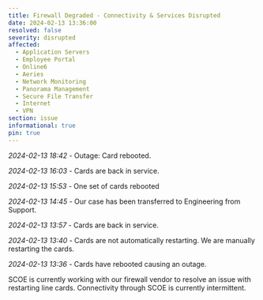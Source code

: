 ```yaml
---
title: Firewall Degraded - Connectivity & Services Disrupted
date: 2024-02-13 13:36:00
resolved: false
severity: disrupted
affected:
  - Application Servers
  - Employee Portal
  - Online6
  - Aeries
  - Network Monitoring
  - Panorama Management
  - Secure File Transfer
  - Internet
  - VPN
section: issue
informational: true
pin: true
---
```


*2024-02-13 18:42* - Outage: Card rebooted.

*2024-02-13 16:03* - Cards are back in service.

*2024-02-13 15:53* - One set of cards rebooted

*2024-02-13 14:45* - Our case has been transferred to Engineering from Support.

*2024-02-13 13:57* - Cards are back in service.

*2024-02-13 13:40* - Cards are not automatically restarting. We are manually restarting the cards.

*2024-02-13 13:36* - Cards have rebooted causing an outage.

SCOE is currently working with our firewall vendor to resolve an issue with restarting line cards. Connectivity through SCOE is currently intermittent.
